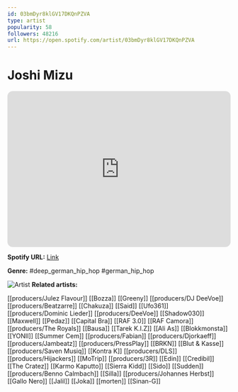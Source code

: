 ```yaml
---
id: 03bmDyr8klGV17DKQnPZVA
type: artist
popularity: 58
followers: 48216
url: https://open.spotify.com/artist/03bmDyr8klGV17DKQnPZVA
---
```

# Joshi Mizu

<iframe style="border-radius:12px" src="https://open.spotify.com/embed/artist/03bmDyr8klGV17DKQnPZVA" width="100%" height="352" frameBorder="0" allowfullscreen="" allow="autoplay; clipboard-write; encrypted-media; fullscreen; picture-in-picture" loading="lazy"></iframe>

**Spotify URL:** [Link](https://open.spotify.com/artist/03bmDyr8klGV17DKQnPZVA)

**Genre:**  #deep_german_hip_hop #german_hip_hop

![Artist](https://i.scdn.co/image/ab6761610000e5ebdebdf472da90cf277d6459d7)
**Related artists:**

[[producers/Julez Flavour]]
[[Bozza]]
[[Greeny]]
[[producers/DJ DeeVoe]]
[[producers/Beatzarre]]
[[Chakuza]]
[[Said]]
[[Ufo361]]
[[producers/Dominic Lieder]]
[[producers/DeeVoe]]
[[Shadow030]]
[[Maxwell]]
[[Pedaz]]
[[Capital Bra]]
[[RAF 3.0]]
[[RAF Camora]]
[[producers/The Royals]]
[[Bausa]]
[[Tarek K.I.Z]]
[[Ali As]]
[[Blokkmonsta]]
[[YONII]]
[[Summer Cem]]
[[producers/Fabian]]
[[producers/Djorkaeff]]
[[producers/Jambeatz]]
[[producers/PressPlay]]
[[BRKN]]
[[Blut & Kasse]]
[[producers/Saven Musiq]]
[[Kontra K]]
[[producers/DLS]]
[[producers/Hijackers]]
[[MoTrip]]
[[producers/3R]]
[[Edin]]
[[Credibil]]
[[The Cratez]]
[[Karmo Kaputto]]
[[Sierra Kidd]]
[[Sido]]
[[Sudden]]
[[producers/Benno Calmbach]]
[[Silla]]
[[producers/Johannes Herbst]]
[[Gallo Nero]]
[[Jalil]]
[[Joka]]
[[morten]]
[[Sinan-G]]

